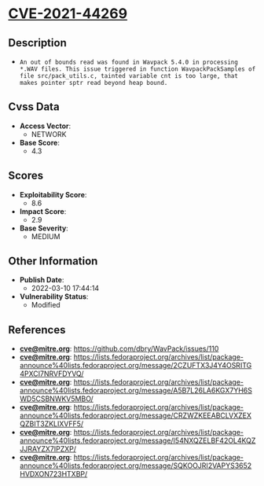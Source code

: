 
# [CVE-2021-44269](https://cve.mitre.org/cgi-bin/cvename.cgi?name=CVE-2021-44269)

## Description

- `An out of bounds read was found in Wavpack 5.4.0 in processing *.WAV files. This issue triggered in function WavpackPackSamples of file src/pack_utils.c, tainted variable cnt is too large, that makes pointer sptr read beyond heap bound.`

## Cvss Data

- **Access Vector**:
  - NETWORK
- **Base Score**:
  - 4.3

## Scores

- **Exploitability Score**:
  - 8.6
- **Impact Score**:
  - 2.9
- **Base Severity**:
  - MEDIUM

## Other Information

- **Publish Date**:
  - 2022-03-10 17:44:14
- **Vulnerability Status**:
  - Modified

## References

- **cve@mitre.org**: https://github.com/dbry/WavPack/issues/110
- **cve@mitre.org**: https://lists.fedoraproject.org/archives/list/package-announce%40lists.fedoraproject.org/message/2CZUFTX3J4Y4OSRITG4PXCI7NRVFDYVQ/
- **cve@mitre.org**: https://lists.fedoraproject.org/archives/list/package-announce%40lists.fedoraproject.org/message/A5B7L26LA6KGX7YH6SWD5CSBNWKV5MBO/
- **cve@mitre.org**: https://lists.fedoraproject.org/archives/list/package-announce%40lists.fedoraproject.org/message/CRZWZKEEABCLVXZEXQZBIT3ZKLIXVFF5/
- **cve@mitre.org**: https://lists.fedoraproject.org/archives/list/package-announce%40lists.fedoraproject.org/message/I54NXQZELBF42OL4KQZJJRAYZX7IPZXP/
- **cve@mitre.org**: https://lists.fedoraproject.org/archives/list/package-announce%40lists.fedoraproject.org/message/SQKOOJRI2VAPYS3652HVDXON723HTXBP/
